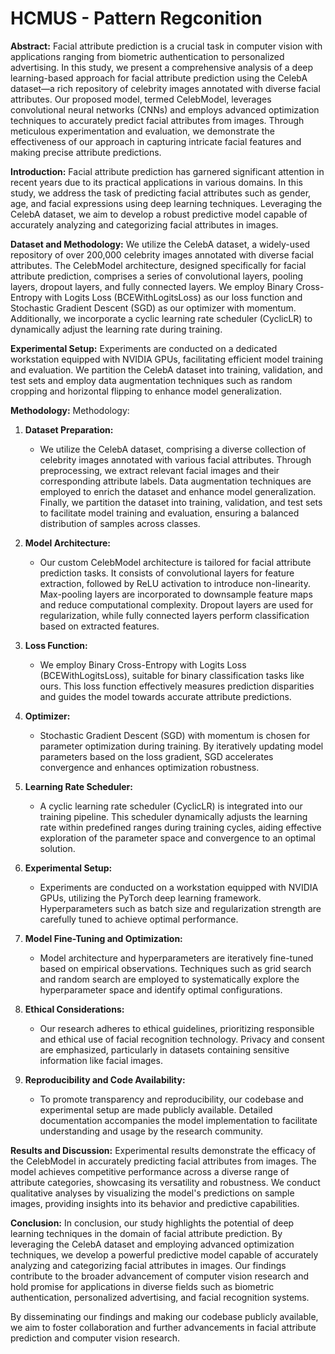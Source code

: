 # HCMUS - Pattern Regconition

**Abstract:**
Facial attribute prediction is a crucial task in computer vision with applications ranging from biometric authentication to personalized advertising. In this study, we present a comprehensive analysis of a deep learning-based approach for facial attribute prediction using the CelebA dataset—a rich repository of celebrity images annotated with diverse facial attributes. Our proposed model, termed CelebModel, leverages convolutional neural networks (CNNs) and employs advanced optimization techniques to accurately predict facial attributes from images. Through meticulous experimentation and evaluation, we demonstrate the effectiveness of our approach in capturing intricate facial features and making precise attribute predictions.

**Introduction:**
Facial attribute prediction has garnered significant attention in recent years due to its practical applications in various domains. In this study, we address the task of predicting facial attributes such as gender, age, and facial expressions using deep learning techniques. Leveraging the CelebA dataset, we aim to develop a robust predictive model capable of accurately analyzing and categorizing facial attributes in images.

**Dataset and Methodology:**
We utilize the CelebA dataset, a widely-used repository of over 200,000 celebrity images annotated with diverse facial attributes. The CelebModel architecture, designed specifically for facial attribute prediction, comprises a series of convolutional layers, pooling layers, dropout layers, and fully connected layers. We employ Binary Cross-Entropy with Logits Loss (BCEWithLogitsLoss) as our loss function and Stochastic Gradient Descent (SGD) as our optimizer with momentum. Additionally, we incorporate a cyclic learning rate scheduler (CyclicLR) to dynamically adjust the learning rate during training.

**Experimental Setup:**
Experiments are conducted on a dedicated workstation equipped with NVIDIA GPUs, facilitating efficient model training and evaluation. We partition the CelebA dataset into training, validation, and test sets and employ data augmentation techniques such as random cropping and horizontal flipping to enhance model generalization.


**Methodology:**
Methodology:

1. **Dataset Preparation:** 
   - We utilize the CelebA dataset, comprising a diverse collection of celebrity images annotated with various facial attributes. Through preprocessing, we extract relevant facial images and their corresponding attribute labels. Data augmentation techniques are employed to enrich the dataset and enhance model generalization. Finally, we partition the dataset into training, validation, and test sets to facilitate model training and evaluation, ensuring a balanced distribution of samples across classes.

2. **Model Architecture:** 
   - Our custom CelebModel architecture is tailored for facial attribute prediction tasks. It consists of convolutional layers for feature extraction, followed by ReLU activation to introduce non-linearity. Max-pooling layers are incorporated to downsample feature maps and reduce computational complexity. Dropout layers are used for regularization, while fully connected layers perform classification based on extracted features.

3. **Loss Function:** 
   - We employ Binary Cross-Entropy with Logits Loss (BCEWithLogitsLoss), suitable for binary classification tasks like ours. This loss function effectively measures prediction disparities and guides the model towards accurate attribute predictions.

4. **Optimizer:** 
   - Stochastic Gradient Descent (SGD) with momentum is chosen for parameter optimization during training. By iteratively updating model parameters based on the loss gradient, SGD accelerates convergence and enhances optimization robustness.

5. **Learning Rate Scheduler:** 
   - A cyclic learning rate scheduler (CyclicLR) is integrated into our training pipeline. This scheduler dynamically adjusts the learning rate within predefined ranges during training cycles, aiding effective exploration of the parameter space and convergence to an optimal solution.

6. **Experimental Setup:** 
   - Experiments are conducted on a workstation equipped with NVIDIA GPUs, utilizing the PyTorch deep learning framework. Hyperparameters such as batch size and regularization strength are carefully tuned to achieve optimal performance.

7. **Model Fine-Tuning and Optimization:** 
   - Model architecture and hyperparameters are iteratively fine-tuned based on empirical observations. Techniques such as grid search and random search are employed to systematically explore the hyperparameter space and identify optimal configurations.

8. **Ethical Considerations:** 
   - Our research adheres to ethical guidelines, prioritizing responsible and ethical use of facial recognition technology. Privacy and consent are emphasized, particularly in datasets containing sensitive information like facial images.

9. **Reproducibility and Code Availability:** 
   - To promote transparency and reproducibility, our codebase and experimental setup are made publicly available. Detailed documentation accompanies the model implementation to facilitate understanding and usage by the research community.


**Results and Discussion:**
Experimental results demonstrate the efficacy of the CelebModel in accurately predicting facial attributes from images. The model achieves competitive performance across a diverse range of attribute categories, showcasing its versatility and robustness. We conduct qualitative analyses by visualizing the model's predictions on sample images, providing insights into its behavior and predictive capabilities.

**Conclusion:**
In conclusion, our study highlights the potential of deep learning techniques in the domain of facial attribute prediction. By leveraging the CelebA dataset and employing advanced optimization techniques, we develop a powerful predictive model capable of accurately analyzing and categorizing facial attributes in images. Our findings contribute to the broader advancement of computer vision research and hold promise for applications in diverse fields such as biometric authentication, personalized advertising, and facial recognition systems.

By disseminating our findings and making our codebase publicly available, we aim to foster collaboration and further advancements in facial attribute prediction and computer vision research.
